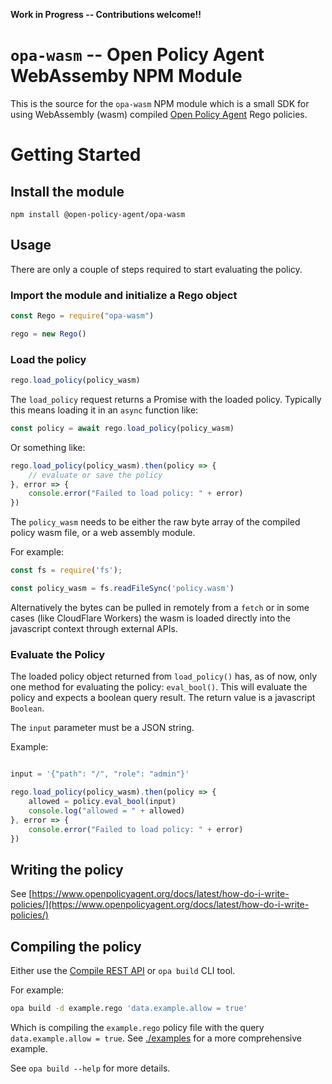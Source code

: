 **Work in Progress -- Contributions welcome!!** 

# `opa-wasm` --  Open Policy Agent WebAssemby NPM Module
This is the source for the `opa-wasm` NPM module which is a small SDK for
using WebAssembly (wasm) compiled [Open Policy Agent](https://www.openpolicyagent.org/) Rego policies.

# Getting Started
## Install the module

```
npm install @open-policy-agent/opa-wasm 
```

## Usage

There are only a couple of steps required to start evaluating the policy.

### Import the module and initialize a Rego object

```javascript
const Rego = require("opa-wasm")

rego = new Rego()
```

### Load the policy

```javascript
rego.load_policy(policy_wasm)
```
The `load_policy` request returns a Promise with the loaded policy.
Typically this means loading it in an `async` function like:

```javascript
const policy = await rego.load_policy(policy_wasm)
```

Or something like:

```javascript
rego.load_policy(policy_wasm).then(policy => {
    // evaluate or save the policy
}, error => {
    console.error("Failed to load policy: " + error)
})
```

The `policy_wasm` needs to be either the raw byte array of
the compiled policy wasm file, or a web assembly module.

For example:

```javascript
const fs = require('fs');

const policy_wasm = fs.readFileSync('policy.wasm')
```

Alternatively the bytes can be pulled in remotely from a `fetch` or
in some cases (like CloudFlare Workers) the wasm is loaded directly into
the javascript context through external APIs.

### Evaluate the Policy

The loaded policy object returned from `load_policy()` has, as of now, only
one method for evaluating the policy: `eval_bool()`. This will evaluate the
policy and expects a boolean query result. The return value is a javascript
`Boolean`.

The `input` parameter must be a JSON string.

Example:

```javascript

input = '{"path": "/", "role": "admin"}'

rego.load_policy(policy_wasm).then(policy => {
    allowed = policy.eval_bool(input)
    console.log("allowed = " + allowed)
}, error => {
    console.error("Failed to load policy: " + error)
})
```

## Writing the policy

See [https://www.openpolicyagent.org/docs/latest/how-do-i-write-policies/](https://www.openpolicyagent.org/docs/latest/how-do-i-write-policies/)

## Compiling the policy

Either use the [Compile REST API](https://www.openpolicyagent.org/docs/latest/rest-api/#compile-api) or `opa build` CLI tool.

For example:

```bash
opa build -d example.rego 'data.example.allow = true'
```
Which is compiling the `example.rego` policy file with the query
`data.example.allow = true`. See [./examples](./examples) for a
more comprehensive example.

See `opa build --help` for more details.
